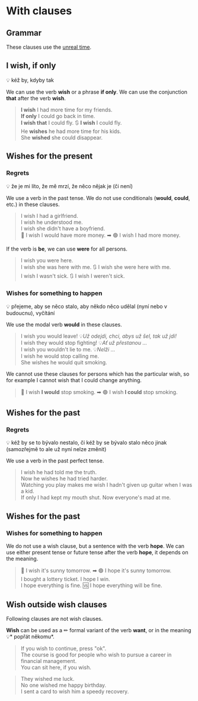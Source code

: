 # With clauses

## Grammar

These clauses use the [unreal time](/topics/parts-of-speech/verbs/conjunctive.md).

## I wish, if only

💡 kéž by, kdyby tak

We can use the verb **wish** or a phrase **if only**. We can use the conjunction **that** after the verb **wish**.

> **I wish** I had more time for my friends. <br/>
> **If only** I could go back in time. <br/>
> **I wish that** I could fly. 🔃 **I wish** I could fly. <br/>
> He **wishes** he had more time for his kids. <br/>
> She **wished** she could disappear. <br/>

## Wishes for the present

### Regrets

💡 že je mi líto, že mě mrzí, že něco nějak je (či není)

We use a verb in the past tense. We do not use conditionals (**would**, **could**, etc.) in these clauses.

> I wish I had a girlfriend. <br/>
> I wish he understood me. <br/>
> I wish she didn't have a boyfriend. <br/>
> 🔴 I wish I would have more money. ➡ 🟢 I wish I had more money. <br/>

If the verb is **be**, we can use **were** for all persons.

> I wish you were here. <br/>
> I wish she was here with me. 🔃 I wish she were here with me. <br/>
> I wish I wasn't sick. 🔃 I wish I weren't sick. <br/>

### Wishes for something to happen

💡 přejeme, aby se něco stalo, aby někdo něco udělal (nyní nebo v budoucnu), vyčítání

We use the modal verb **would** in these clauses.

> I wish you would leave! 💡*Už odejdi, chci, abys už šel, tak už jdi!* <br/>
> I wish they would stop fighting! 💡*Ať už přestanou ...* <br/>
> I wish you wouldn't lie to me. 💡*Nelži ...* <br/>
> I wish he would stop calling me. <br/>
> She wishes he would quit smoking. <br/>

We cannot use these clauses for persons which has the particular wish, so for example I cannot wish that I could change
anything.

> 🔴 I wish **I would** stop smoking. ➡ 🟢 I wish **I could** stop smoking. <br/>

## Wishes for the past

### Regrets

💡 kéž by se to bývalo nestalo, či kéž by se bývalo stalo něco jinak (samozřejmě to ale už nyní nelze změnit)

We use a verb in the past perfect tense.

> I wish he had told me the truth. <br/>
> Now he wishes he had tried harder. <br/>
> Watching you play makes me wish I hadn't given up guitar when I was a kid. <br/>
> If only I had kept my mouth shut. Now everyone's mad at me. <br/>

## Wishes for the past

### Wishes for something to happen

We do not use a wish clause, but a sentence with the verb **hope**. We can use either present tense or future tense
after the verb **hope**, it depends on the meaning.

> 🔴 I wish it's sunny tomorrow. ➡ 🟢 I hope it's sunny tomorrow. <br/>
> I bought a lottery ticket. I hope I win. <br/>
> I hope everything is fine. 🆚 I hope everything will be fine. <br/>

## Wish outside wish clauses

Following clauses are not wish clauses.

**Wish** can be used as a ✏ formal variant of the verb **want**, or in the meaning 💡* popřát někomu*.

> If you wish to continue, press "ok". <br/>
> The course is good for people who wish to pursue a career in financial management. <br/>
> You can sit here, if you wish. <br/>

> They wished me luck. <br/>
> No one wished me happy birthday. <br/>
> I sent a card to wish him a speedy recovery. <br/>
